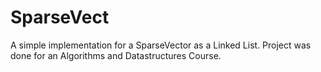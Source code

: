 # SparseVect

A simple implementation for a SparseVector as a Linked List. Project was done for an Algorithms and Datastructures Course.
